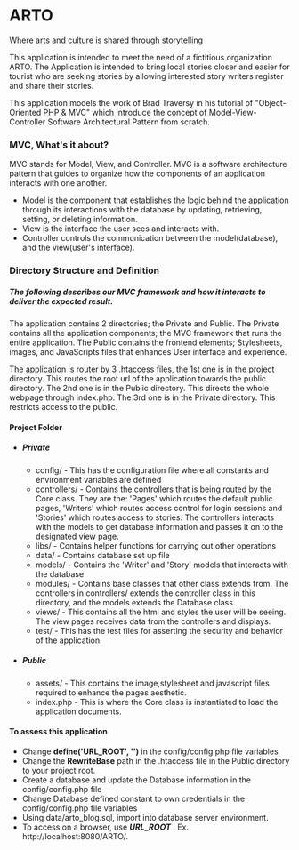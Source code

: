 # ARTO
Where arts and culture is shared through storytelling

This application is intended to meet the need of a fictitious organization ARTO. The Application
is intended to bring local stories closer and easier for tourist who are seeking stories by allowing interested 
story writers register and share their stories.

This application models the work of Brad Traversy in his tutorial of "Object-Oriented PHP & MVC"
which introduce the concept of Model-View-Controller Software Architectural Pattern from scratch.

### MVC, What's it about?
MVC stands for Model, View, and Controller. MVC is a software architecture pattern that
guides to organize how the components of an application interacts with one another.
* Model is the component that establishes the logic behind the application through its
  interactions with the database by updating, retrieving, setting, or deleting information.
* View is the interface the user sees and interacts with.
* Controller controls the communication between the model(database), and the view(user's interface).

### Directory Structure and Definition
##### The following describes our MVC framework and how it interacts to deliver the expected result.
The application contains 2 directories; the Private and Public. The Private contains all the application
components; the MVC framework that runs the entire application. The Public contains the frontend elements;
Stylesheets, images, and JavaScripts files that enhances User interface and experience.

The application is router by 3 .htaccess files, the 1st one is in the project directory.
This routes the root url of the application towards the public directory. The 2nd one is in the Public
directory. This directs the whole webpage through index.php. The 3rd one is in the Private directory.
This restricts access to the public.
#### Project Folder
* ##### Private
    * config/ - This has the configuration file where all constants and environment variables are defined
    * controllers/ - Contains the controllers that is being routed by the Core class. They are the: 'Pages'
      which routes the default public pages, 'Writers' which routes access control for login sessions and
      'Stories' which routes access to stories. The controllers interacts with the models to get database 
      information and passes it on to the designated view page.
    * libs/ - Contains helper functions for carrying out other operations
    * data/ - Contains database set up file
    * models/ - Contains the 'Writer' and 'Story' models that interacts with the database
    * modules/ - Contains base classes that other class extends from. The controllers in controllers/
      extends the controller class in this directory, and the models extends the Database class.
    * views/ - This contains all the html and styles the user will be seeing. The view pages receives data 
      from the controllers and displays.
    * test/ - This has the test files for asserting the security and behavior of the application.
    

* ##### Public
    * assets/ - This contains the image,stylesheet and javascript files required to enhance the pages aesthetic. 
    * index.php - This is where the Core class is instantiated to load the application documents.
  
#### To assess this application
* Change **define('URL_ROOT', '')** in the config/config.php file variables
* Change the **RewriteBase** path in the .htaccess file in the Public directory to your project root.
* Create a database and update the Database information in the config/config.php file
* Change Database defined constant to own credentials in the config/config.php file variables
* Using data/arto_blog.sql, import into database server environment.
* To access on a browser, use  **_URL_ROOT_** . Ex. http://localhost:8080/ARTO/.
